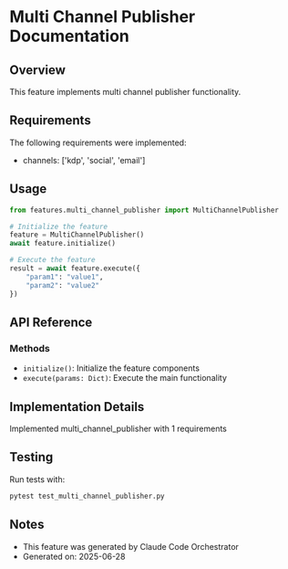 # Multi Channel Publisher Documentation

## Overview

This feature implements multi channel publisher functionality.

## Requirements

The following requirements were implemented:

- channels: ['kdp', 'social', 'email']

## Usage

```python
from features.multi_channel_publisher import MultiChannelPublisher

# Initialize the feature
feature = MultiChannelPublisher()
await feature.initialize()

# Execute the feature
result = await feature.execute({
    "param1": "value1",
    "param2": "value2"
})
```

## API Reference

### Methods

- `initialize()`: Initialize the feature components
- `execute(params: Dict)`: Execute the main functionality

## Implementation Details

Implemented multi_channel_publisher with 1 requirements

## Testing

Run tests with:
```bash
pytest test_multi_channel_publisher.py
```

## Notes

- This feature was generated by Claude Code Orchestrator
- Generated on: 2025-06-28
